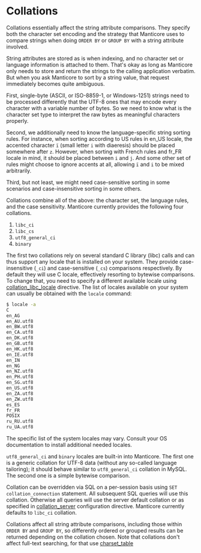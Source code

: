 # Collations

Collations essentially affect the string attribute comparisons. They specify both the character set encoding and the strategy that Manticore uses to compare strings when doing `ORDER BY` or `GROUP BY` with a string attribute involved.

String attributes are stored as is when indexing, and no character set or language information is attached to them. That's okay as long as Manticore only needs to store and return the strings to the calling application verbatim. But when you ask Manticore to sort by a string value, that request immediately becomes quite ambiguous.

First, single-byte (ASCII, or ISO-8859-1, or Windows-1251) strings need to be processed differently that the UTF-8 ones that may encode every character with a variable number of bytes. So we need to know what is the character set type to interpret the raw bytes as meaningful characters properly.

Second, we additionally need to know the language-specific string sorting rules. For instance, when sorting according to US rules in en_US locale, the accented character `ï` (small letter `i` with diaeresis) should be placed somewhere after `z`. However, when sorting with French rules and fr_FR locale in mind, it should be placed between `i` and `j`. And some other set of rules might choose to ignore accents at all, allowing `ï` and `i` to be mixed arbitrarily.

Third, but not least, we might need case-sensitive sorting in some scenarios and case-insensitive sorting in some others.

Collations combine all of the above: the character set, the language rules, and the case sensitivity. Manticore currently provides the following four collations.

1.  `libc_ci`
2.  `libc_cs`
3.  `utf8_general_ci`
4.  `binary`

The first two collations rely on several standard C library (libc) calls and can thus support any locale that is installed on your system. They provide case-insensitive (`_ci`) and case-sensitive (`_cs`) comparisons respectively. By default they will use C locale, effectively resorting to bytewise comparisons. To change that, you need to specify a different available locale using [collation_libc_locale](../Server_settings/Searchd.md#collation_libc_locale) directive. The list of locales available on your system can usually be obtained with the `locale` command:

```bash
$ locale -a
C
en_AG
en_AU.utf8
en_BW.utf8
en_CA.utf8
en_DK.utf8
en_GB.utf8
en_HK.utf8
en_IE.utf8
en_IN
en_NG
en_NZ.utf8
en_PH.utf8
en_SG.utf8
en_US.utf8
en_ZA.utf8
en_ZW.utf8
es_ES
fr_FR
POSIX
ru_RU.utf8
ru_UA.utf8
```

The specific list of the system locales may vary. Consult your OS documentation to install additional needed locales.

`utf8_general_ci` and `binary` locales are built-in into Manticore. The first one is a generic collation for UTF-8 data (without any so-called language tailoring); it should behave similar to `utf8_general_ci` collation in MySQL. The second one is a simple bytewise comparison.

Collation can be overridden via SQL on a per-session basis using `SET collation_connection` statement. All subsequent SQL queries will use this collation. Otherwise all queries will use the server default collation or as specified in [collation_server](../Server_settings/Searchd.md#collation_server) configuration directive. Manticore currently defaults to `libc_ci` collation.

Collations affect all string attribute comparisons, including those within `ORDER BY` and `GROUP BY`, so differently ordered or grouped results can be returned depending on the collation chosen. Note that collations don't affect full-text searching, for that use [charset_table](../Creating_a_table/NLP_and_tokenization/Low-level_tokenization.md#charset_table)
